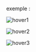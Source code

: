 exemple : 

![hover1](https://github.com/fk-crafter/html-css-js-header-navigation/assets/127132293/e2b62b86-0ac4-4572-a16c-443c3eb3edfe)

![hover2](https://github.com/fk-crafter/html-css-js-header-navigation/assets/127132293/ee227687-ee04-467a-82f5-532d6b560eee)

![hover3](https://github.com/fk-crafter/html-css-js-header-navigation/assets/127132293/672d38af-59b3-411b-9537-b6f59ea38831)
